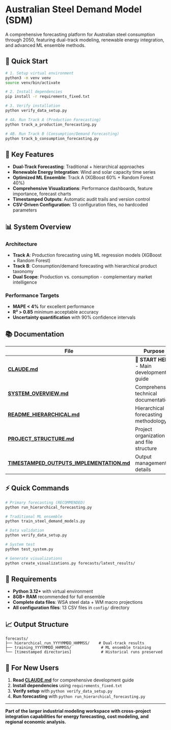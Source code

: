 # Australian Steel Demand Model (SDM)

A comprehensive forecasting platform for Australian steel consumption through 2050, featuring dual-track modeling, renewable energy integration, and advanced ML ensemble methods.

## 🚀 Quick Start

```bash
# 1. Setup virtual environment
python3 -m venv venv
source venv/bin/activate

# 2. Install dependencies
pip install -r requirements_fixed.txt

# 3. Verify installation
python verify_data_setup.py

# 4A. Run Track A (Production Forecasting)
python track_a_production_forecasting.py

# 4B. Run Track B (Consumption/Demand Forecasting)
python track_b_consumption_forecasting.py
```

## 🎯 Key Features

- **Dual-Track Forecasting**: Traditional + hierarchical approaches
- **Renewable Energy Integration**: Wind and solar capacity time series
- **Optimized ML Ensemble**: Track A (XGBoost 60% + Random Forest 40%)
- **Comprehensive Visualizations**: Performance dashboards, feature importance, forecast charts
- **Timestamped Outputs**: Automatic audit trails and version control
- **CSV-Driven Configuration**: 13 configuration files, no hardcoded parameters

## 📊 System Overview

### Architecture
- **Track A**: Production forecasting using ML regression models (XGBoost + Random Forest)
- **Track B**: Consumption/demand forecasting with hierarchical product taxonomy
- **Dual Scope**: Production vs. consumption - complementary market intelligence

### Performance Targets
- **MAPE < 4%** for excellent performance
- **R² > 0.85** minimum acceptable accuracy
- **Uncertainty quantification** with 90% confidence intervals

## 📚 Documentation

| File | Purpose |
|------|---------|
| **[CLAUDE.md](CLAUDE.md)** | 🎯 **START HERE** - Main development guide |
| **[SYSTEM_OVERVIEW.md](SYSTEM_OVERVIEW.md)** | Comprehensive technical documentation |
| **[README_HIERARCHICAL.md](README_HIERARCHICAL.md)** | Hierarchical forecasting methodology |
| **[PROJECT_STRUCTURE.md](PROJECT_STRUCTURE.md)** | Project organization and file structure |
| **[TIMESTAMPED_OUTPUTS_IMPLEMENTATION.md](TIMESTAMPED_OUTPUTS_IMPLEMENTATION.md)** | Output management details |

## ⚡ Quick Commands

```bash
# Primary forecasting (RECOMMENDED)
python run_hierarchical_forecasting.py

# Traditional ML ensemble
python train_steel_demand_models.py

# Data validation
python verify_data_setup.py

# System test
python test_system.py

# Generate visualizations
python create_visualizations.py forecasts/latest_results/
```

## 🔧 Requirements

- **Python 3.12+** with virtual environment
- **8GB+ RAM** recommended for full ensemble
- **Complete data files**: WSA steel data + WM macro projections
- **All configuration files**: 13 CSV files in `config/` directory

## 📈 Output Structure

```
forecasts/
├── hierarchical_run_YYYYMMDD_HHMMSS/    # Dual-track results
├── training_YYYYMMDD_HHMMSS/             # ML ensemble training
└── [timestamped directories]             # Historical runs preserved
```

## 🎯 For New Users

1. **Read [CLAUDE.md](CLAUDE.md)** for comprehensive development guide
2. **Install dependencies** using `requirements_fixed.txt`
3. **Verify setup** with `python verify_data_setup.py`
4. **Run forecasting** with `python run_hierarchical_forecasting.py`

---

**Part of the larger industrial modeling workspace with cross-project integration capabilities for energy forecasting, cost modeling, and regional economic analysis.**